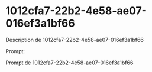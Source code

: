# 1012cfa7-22b2-4e58-ae07-016ef3a1bf66

Description de 1012cfa7-22b2-4e58-ae07-016ef3a1bf66

Prompt:

Prompt de 1012cfa7-22b2-4e58-ae07-016ef3a1bf66